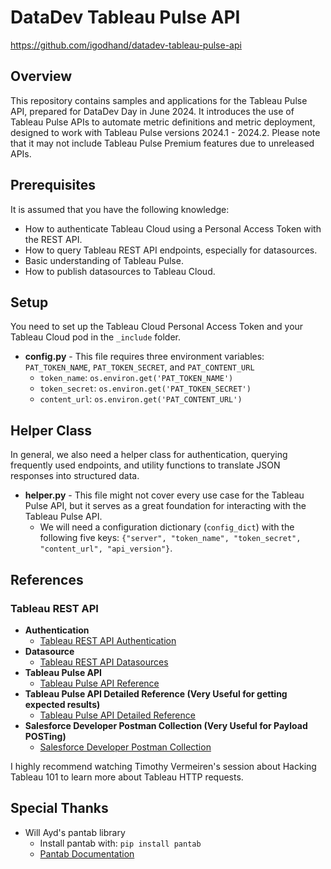 # DataDev Tableau Pulse API
https://github.com/igodhand/datadev-tableau-pulse-api

## Overview
This repository contains samples and applications for the Tableau Pulse API, prepared for DataDev Day in June 2024. It introduces the use of Tableau Pulse APIs to automate metric definitions and metric deployment, designed to work with Tableau Pulse versions 2024.1 - 2024.2. Please note that it may not include Tableau Pulse Premium features due to unreleased APIs.

## Prerequisites
It is assumed that you have the following knowledge:
* How to authenticate Tableau Cloud using a Personal Access Token with the REST API.
* How to query Tableau REST API endpoints, especially for datasources.
* Basic understanding of Tableau Pulse.
* How to publish datasources to Tableau Cloud.

## Setup
You need to set up the Tableau Cloud Personal Access Token and your Tableau Cloud pod in the `_include` folder.

* **config.py** - This file requires three environment variables: `PAT_TOKEN_NAME`, `PAT_TOKEN_SECRET`, and `PAT_CONTENT_URL`
    * `token_name`: `os.environ.get('PAT_TOKEN_NAME')`
    * `token_secret`: `os.environ.get('PAT_TOKEN_SECRET')`
    * `content_url`: `os.environ.get('PAT_CONTENT_URL')`

## Helper Class
In general, we also need a helper class for authentication, querying frequently used endpoints, and utility functions to translate JSON responses into structured data.

* **helper.py** - This file might not cover every use case for the Tableau Pulse API, but it serves as a great foundation for interacting with the Tableau Pulse API.
    * We will need a configuration dictionary (`config_dict`) with the following five keys: `{"server", "token_name", "token_secret", "content_url", "api_version"}`.


## References

### Tableau REST API
* **Authentication**
    * [Tableau REST API Authentication](https://help.tableau.com/current/api/rest_api/en-us/REST/rest_api_concepts_auth.htm)
* **Datasource**
    * [Tableau REST API Datasources](https://help.tableau.com/current/api/rest_api/en-us/REST/rest_api_ref_data_sources.htm)
* **Tableau Pulse API**
    * [Tableau Pulse API Reference](https://help.tableau.com/current/api/rest_api/en-us/REST/rest_api_ref_pulse.htm)
* **Tableau Pulse API Detailed Reference (Very Useful for getting expected results)**
    * [Tableau Pulse API Detailed Reference](https://help.tableau.com/current/api/rest_api/en-us/REST/TAG/index.html#tag/Pulse-Methods)
* **Salesforce Developer Postman Collection (Very Useful for Payload POSTing)**
    * [Salesforce Developer Postman Collection](https://www.postman.com/salesforce-developers/workspace/salesforce-developers/folder/12721794-d04fce0e-38f8-4bf0-8bca-978f0364c919)

I highly recommend watching Timothy Vermeiren's session about Hacking Tableau 101 to learn more about Tableau HTTP requests.

## Special Thanks

* Will Ayd's pantab library
    * Install pantab with: `pip install pantab`
    * [Pantab Documentation](https://pantab.readthedocs.io/en/latest/)
